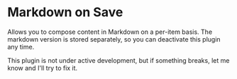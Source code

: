 # Markdown on Save

Allows you to compose content in Markdown on a per-item basis. The markdown version is stored separately, so you can deactivate this plugin any time.

This plugin is not under active development, but if something breaks, let me know and I'll try to fix it.
